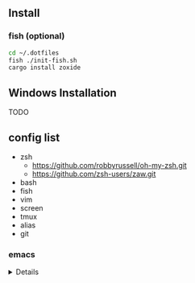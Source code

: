 ## Install

### fish (optional)

```sh
cd ~/.dotfiles
fish ./init-fish.sh
cargo install zoxide
```

## Windows Installation
TODO


## config list
* zsh
    * https://github.com/robbyrussell/oh-my-zsh.git
	* https://github.com/zsh-users/zaw.git
* bash
* fish
* vim
* screen
* tmux
* alias
* git

### emacs

<details>

* tabbar
* undo-tree
* dired+
* auto-complete
* git-gutter
* rainbow-delimiters
* helm
* helm-ag
* helm-descbinds
* yassnippet
* markdown-mode
* anzu
* csv-mode
* cmake-mode
* web-mode
* neotree
* ace-jump-mode

</details>
